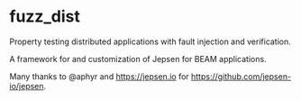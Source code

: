 # fuzz_dist

Property testing distributed applications with fault injection and verification.

A framework for and customization of Jepsen for BEAM applications.

Many thanks to @aphyr and https://jepsen.io for https://github.com/jepsen-io/jepsen.